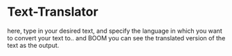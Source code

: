 # Text-Translator
here, type in your desired text, and specify the language in which you want to convert your text to..
and BOOM you can see the translated version of the text as the output.
